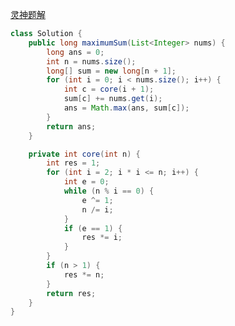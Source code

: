[灵神题解](https://www.bilibili.com/video/BV1Lm4y1N7mf/?share_source=copy_web&vd_source=cee0c756f49a6d9bab6e9167753f9dc4)

```java
class Solution {
    public long maximumSum(List<Integer> nums) {
        long ans = 0;
        int n = nums.size();
        long[] sum = new long[n + 1];
        for (int i = 0; i < nums.size(); i++) {
            int c = core(i + 1);
            sum[c] += nums.get(i);
            ans = Math.max(ans, sum[c]);
        }
        return ans;
    }

    private int core(int n) {
        int res = 1;
        for (int i = 2; i * i <= n; i++) {
            int e = 0;
            while (n % i == 0) {
                e ^= 1;
                n /= i;
            }
            if (e == 1) {
                res *= i;
            }
        }
        if (n > 1) {
            res *= n;
        }
        return res;
    }
}
```
